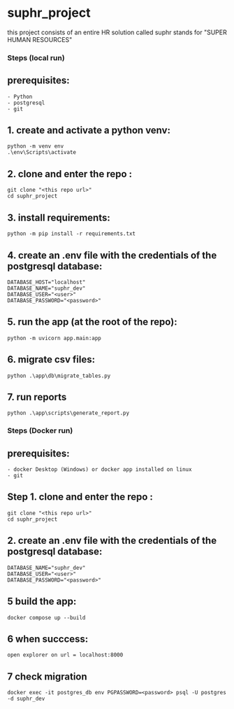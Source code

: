 # suphr_project
this project consists of an entire HR solution called suphr stands for "SUPER HUMAN RESOURCES"

### Steps (local run)

## prerequisites:
    - Python
    - postgresql 
    - git

## 1. create and activate a python venv:
    python -m venv env
    .\env\Scripts\activate

## 2. clone and enter the repo :
    git clone "<this repo url>"
    cd suphr_project

## 3. install requirements:
    python -m pip install -r requirements.txt

## 4. create an .env file with the credentials of the postgresql database:
    DATABASE_HOST="localhost"
    DATABASE_NAME="suphr_dev"
    DATABASE_USER="<user>"
    DATABASE_PASSWORD="<password>"

## 5. run the app (at the root of the repo):
    python -m uvicorn app.main:app


## 6. migrate csv files:
    python .\app\db\migrate_tables.py

## 7. run reports
    python .\app\scripts\generate_report.py        


### Steps (Docker run)

## prerequisites:
    - docker Desktop (Windows) or docker app installed on linux
    - git

## Step 1. clone and enter the repo :
    git clone "<this repo url>"
    cd suphr_project

## 2. create an .env file with the credentials of the postgresql database:
    DATABASE_NAME="suphr_dev"
    DATABASE_USER="<user>"
    DATABASE_PASSWORD="<password>"

## 5 build the app:
    docker compose up --build

## 6 when succcess:
    open explorer on url = localhost:8000

## 7 check migration
    docker exec -it postgres_db env PGPASSWORD=<password> psql -U postgres -d suphr_dev
